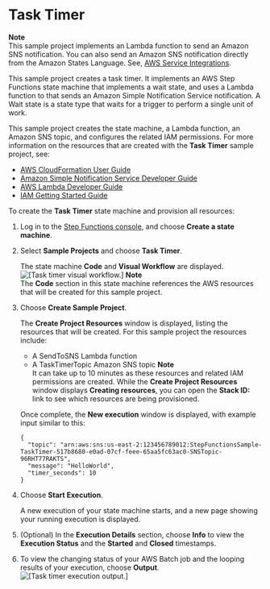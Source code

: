# Task Timer<a name="task-timer-sample"></a>

**Note**  
This sample project implements an Lambda function to send an Amazon SNS notification\. You can also send an Amazon SNS notification directly from the Amazon States Language\. See, [AWS Service Integrations](concepts-connectors.md)\.

This sample project creates a task timer\. It implements an AWS Step Functions state machine that implements a wait state, and uses a Lambda function to that sends an Amazon Simple Notification Service notification\. A Wait state is a state type that waits for a trigger to perform a single unit of work\.

This sample project creates the state machine, a Lambda function, an Amazon SNS topic, and configures the related IAM permissions\. For more information on the resources that are created with the **Task Timer** sample project, see:
+ [AWS CloudFormation User Guide](https://docs.aws.amazon.com/AWSCloudFormation/latest/UserGuide/)
+ [Amazon Simple Notification Service Developer Guide](https://docs.aws.amazon.com/sns/latest/dg/)
+ [AWS Lambda Developer Guide](https://docs.aws.amazon.com/lambda/latest/dg/)
+ [IAM Getting Started Guide](https://docs.aws.amazon.com/IAM/latest/GettingStartedGuide/)

To create the **Task Timer** state machine and provision all resources:

1. Log in to the [Step Functions console](https://console.aws.amazon.com/states/home?region=us-east-1#/), and choose **Create a state machine**\.

1. Select **Sample Projects** and choose **Task Timer**\.

   The state machine **Code** and **Visual Workflow** are displayed\.  
![\[Task timer visual workflow.\]](http://docs.aws.amazon.com/step-functions/latest/dg/images/tutorial-create-state-machine-task-timer-preview.png)
**Note**  
The **Code** section in this state machine references the AWS resources that will be created for this sample project\.

1. Choose **Create Sample Project**\.

   The **Create Project Resources** window is displayed, listing the resources that will be created\. For this sample project the resources include:
   + A SendToSNS Lambda function
   + A TaskTimerTopic Amazon SNS topic
**Note**  
It can take up to 10 minutes as these resources and related IAM permissions are created\. While the **Create Project Resources** window displays **Creating resources**, you can open the **Stack ID:** link to see which resources are being provisioned\.

   Once complete, the **New execution** window is displayed, with example input similar to this:

   ```
   {
     "topic": "arn:aws:sns:us-east-2:123456789012:StepFunctionsSample-TaskTimer-517b8680-e0ad-07cf-feee-65aa5fc63ac0-SNSTopic-96RHT77RAKTS",
     "message": "HelloWorld",
     "timer_seconds": 10
   }
   ```

1. Choose **Start Execution**\.

   A new execution of your state machine starts, and a new page showing your running execution is displayed\.

1. \(Optional\) In the **Execution Details** section, choose **Info** to view the **Execution Status** and the **Started** and **Closed** timestamps\.

1. To view the changing status of your AWS Batch job and the looping results of your execution, choose **Output**\.  
![\[Task timer execution output.\]](http://docs.aws.amazon.com/step-functions/latest/dg/images/tutorial-console-task-timer-state-machine-execution-output.png)